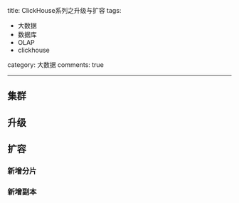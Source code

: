 title: ClickHouse系列之升级与扩容
tags:

  - 大数据
  - 数据库
  - OLAP
  - clickhouse

category: 大数据
comments: true

------

## 集群

## 升级

## 扩容

### 新增分片

### 新增副本

